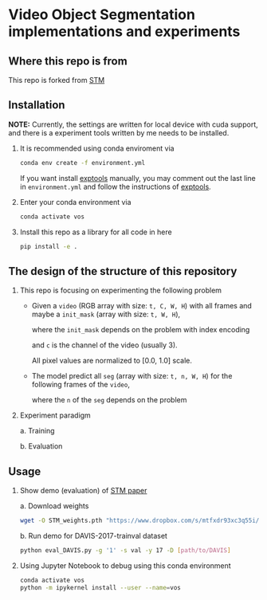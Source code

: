 # Video Object Segmentation implementations and experiments

## Where this repo is from

This repo is forked from [STM](https://github.com/seoungwugoh/STM)

## Installation

**NOTE:** Currently, the settings are written for local device with cuda support, and there is a experiment tools written by me needs to be installed.

1. It is recommended using conda enviroment via 
    
    ```bash
    conda env create -f environment.yml
    ```

    If you want install [exptools](https://github.com/ziwenzhuang/exptools) manually, you may comment out the last line in `environment.yml` and follow the instructions of [exptools](https://github.com/ziwenzhuang/exptools).

2. Enter your conda environment via 

    ```bash
    conda activate vos
    ```

3. Install this repo as a library for all code in here 

    ```bash
    pip install -e .
    ```

## The design of the structure of this repository

1. This repo is focusing on experimenting the following problem

    - Given a `video` (RGB array with size: `t, C, W, H`) with all frames and maybe a `init_mask` (array with size: `t, W, H`),

        where the `init_mask` depends on the problem with index encoding
        
        and `c` is the channel of the video (usually 3).

        All pixel values are normalized to [0.0, 1.0] scale.

    - The model predict all `seg` (array with size: `t, n, W, H`) for the following frames of the `video`,

        where the `n` of the `seg` depends on the problem

2. Experiment paradigm

    a. Training



    b. Evaluation

## Usage

1. Show demo (evaluation) of [STM paper](https://arxiv.org/abs/1904.00607)

    a. Download weights

    ```bash
    wget -O STM_weights.pth "https://www.dropbox.com/s/mtfxdr93xc3q55i/STM_weights.pth?dl=1"
    ```

    b. Run demo for DAVIS-2017-trainval dataset

    ```bash
    python eval_DAVIS.py -g '1' -s val -y 17 -D [path/to/DAVIS]
    ```

2. Using Jupyter Notebook to debug using this conda environment

    ```bash
    conda activate vos
    python -m ipykernel install --user --name=vos
    ```
    